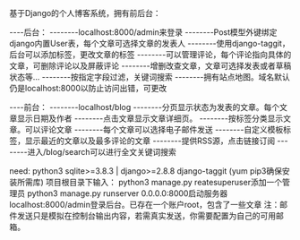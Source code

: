 基于Django的个人博客系统，拥有前后台：

----后台：
--------localhost:8000/admin来登录
--------Post模型外键绑定django内置User表，每个文章可选择文章的发表人
--------使用django-taggit，后台可以添加标签，更改文章的标签
--------可以管理评论，每个评论指向具体的文章，可删除评论以及屏蔽评论
--------增删改查文章，文章可选择发表或者草稿状态等...
--------按指定字段过滤，关键词搜索
--------拥有站点地图。域名默认仍是localhost:8000以防止访问出错，可更改

----前台：
--------localhost/blog
--------分页显示状态为发表的文章。每个文章显示日期及作者
--------点击文章显示文章详细页。
--------按标签分类显示文章。可以评论文章
--------每个文章可以选择电子邮件发送
--------自定义模板标签，显示最近的文章以及最多评论的文章
--------提供RSS源，点击链接订阅
--------进入/blog/search可以进行全文关键词搜索

need: python3 sqlite>=3.8.3 | django>=2.8.8 django-taggit
(yum pip3确保安装所需库)
项目根目录下输入：
python3 manage.py reatesuperuser添加一个管理员
python3 manage.py runserver 0.0.0.0:8000启动服务器
localhost:8000/admin登录后台。已存在一个账户root，包含了一些文章
注：邮件发送只是模拟在控制台输出内容，若需真实发送，你需要配置为自己的可用邮箱。